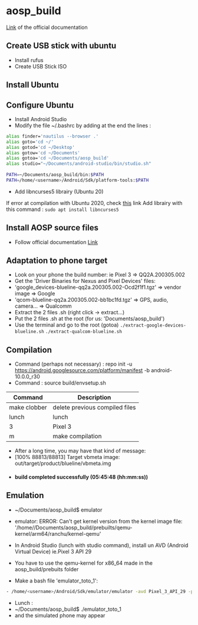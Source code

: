 # aosp_build

[Link](https://source.android.com/setup/start) of the official documentation

## Create USB stick with ubuntu
- Install rufus
- Create USB Stick ISO

## Install Ubuntu

## Configure Ubuntu
- Install Android Studio
- Modify the file ~/.bashrc by adding at the end the lines :
 
 ```bash
 alias finder='nautilus --browser .'
 alias goto='cd ~/'
 alias gotod='cd ~/Desktop'
 alias gotow='cd ~/Documents'
 alias gotoa='cd ~/Documents/aosp_build'
 alias studio="~/Documents/android-studio/bin/studio.sh"
    
 PATH=~/Documents/aosp_build/bin:$PATH
 PATH=/home/<username>/Android/Sdk/platform-tools:$PATH
```
- Add libncurses5 librairy (Ubuntu 20)

If error at compilation with Ubuntu 2020, check [this](https://groups.google.com/forum/#!msg/android-building/BaGEAAzcsyA/lbcRNhZXAQAJ) link
Add librairy with this command : `sudo apt install libncurses5`

## Install AOSP source files
- Follow official documentation [Link](https://source.android.com/setup/start)

## Adaptation to phone target
- Look on your phone the build number: ie Pixel 3 => QQ2A.200305.002
- Get the 'Driver Binaries for Nexus and Pixel Devices' files:
-    'google_devices-blueline-qq2a.200305.002-Ocd2f1f1.tgz'   =>   vendor image   =>   Google
-    'qcom-blueline-qq2a.200305.002-bb1bc1fd.tgz'   =>   GPS, audio, camera...   =>   Qualcomm
- Extract the 2 files .sh (right click -> extract...)
- Put the 2 files .sh at the root (for us: 'Documents/aosp_build')
- Use the terminal and go to the root (gotoa)
 `./extract-google-devices-blueline.sh`
 `./extract-qualcom-blueline.sh`

## Compilation

- Command (perhaps not necessary) :
repo init -u https://android.googlesource.com/platform/manifest -b android-10.0.0_r30
- Command : source build/envsetup.sh

| Command | Description |
| ------- | ----------- |
| make clobber | delete previous compiled files |
| lunch | lunch |
| 3 | Pixel 3 |
| m | make compilation|

- After a long time, you may have that kind of message:
- [100% 88813/88813] Target vbmeta image: out/target/product/blueline/vbmeta.img
- #### build completed successfully (05:45:48 (hh:mm:ss)) ####

## Emulation

- ~/Documents/aosp_build$ emulator
- emulator: ERROR: Can't get kernel version from the kernel image file: '/home/<username>/Documents/aosp_build/prebuilts/qemu-kernel/arm64/ranchu/kernel-qemu'

- In Android Studio (lunch with studio command), install un AVD (Android Virtual Device) ie.Pixel 3 API 29

- You have to use the qemu-kernel for x86_64 made in the aosp_build/prebuits folder

- Make a bash file 'emulator_toto_1':
```bash
- /home/<username>/Android/Sdk/emulator/emulator -avd Pixel_3_API_29 -partition-size 2048 -kernel /home/<username>/Documents/aosp_build/prebuilts/qemu-kernel/x86_64/current/kernel-qemu2 -system /home/<username>/Documents/aosp_build/out/target/product/blueline/system.img -initdata /home/<username>/Documents/aosp_build/out/target/product/blueline/userdata.img -sdcard /home/<username>/.android/avd/Pixel_3_API_29.avd/sdcard.img -verbose
```

- Lunch :
- ~/Documents/aosp_build$ ./emulator_toto_1
- and the simulated phone may appear

